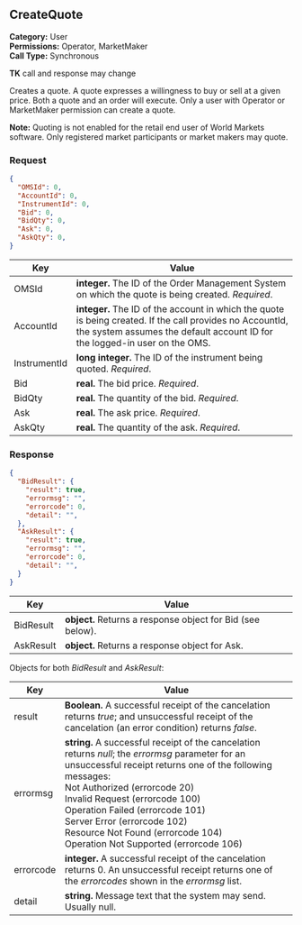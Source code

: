 ## CreateQuote

**Category:** User<br />
**Permissions:** Operator, MarketMaker<br />
**Call Type:** Synchronous

**TK** call and response may change

Creates a quote. A quote expresses a willingness to buy or sell at a given price. Both a quote and an order will execute. Only a user with Operator or MarketMaker permission can create a quote.

<aside class="notice"><strong>Note:</strong> Quoting is not enabled for the retail end user of World Markets  software. Only registered market participants or market makers may quote.</aside>

### Request

```json
{
  "OMSId": 0,
  "AccountId": 0,
  "InstrumentId": 0,
  "Bid": 0,
  "BidQty": 0,
  "Ask": 0,
  "AskQty": 0,
}
```

| Key          | Value                                                        |
| ------------ | ------------------------------------------------------------ |
| OMSId        | **integer.** The ID of the Order Management System on which the quote is being created. *Required*. |
| AccountId    | **integer.** The ID of the account in which the quote is being created. If the call provides no AccountId, the system assumes the default account ID for the logged-in user on the OMS. |
| InstrumentId | **long integer.** The ID of the instrument being quoted. *Required*. |
| Bid          | **real.** The bid price. *Required*.                         |
| BidQty       | **real.** The quantity of the bid. *Required*.               |
| Ask          | **real.** The ask price. *Required*.                         |
| AskQty       | **real.** The quantity of the ask. *Required*.               |

### Response

```json
{
  "BidResult": {
    "result": true,
    "errormsg": "",
    "errorcode": 0,
    "detail": "",
  },
  "AskResult": {
    "result": true,
    "errormsg": "",
    "errorcode": 0,
    "detail": "",
  }
}
```

| Key       | Value                                                      |
| --------- | ---------------------------------------------------------- |
| BidResult | **object.** Returns a response object for Bid (see below). |
| AskResult | **object.** Returns a response object for Ask.             |

Objects for both *BidResult* and *AskResult*:

| Key       | Value                                                        |
| --------- | ------------------------------------------------------------ |
| result    | **Boolean.** A successful receipt of the cancelation returns *true*; and unsuccessful receipt of the cancelation (an error condition) returns *false*. |
| errormsg  | **string.** A successful receipt of the cancelation returns *null*; the *errormsg* parameter for an unsuccessful receipt returns one of the following messages:<br />Not Authorized (errorcode 20)<br />Invalid Request (errorcode 100)<br />Operation Failed (errorcode 101)<br />Server Error (errorcode 102)<br />Resource Not Found (errorcode 104)<br />Operation Not Supported (errorcode 106) |
| errorcode | **integer.** A successful receipt of the cancelation returns 0. An unsuccessful receipt returns one of the *errorcodes* shown in the *errormsg* list. |
| detail    | **string.** Message text that the system may send. Usually null. |




